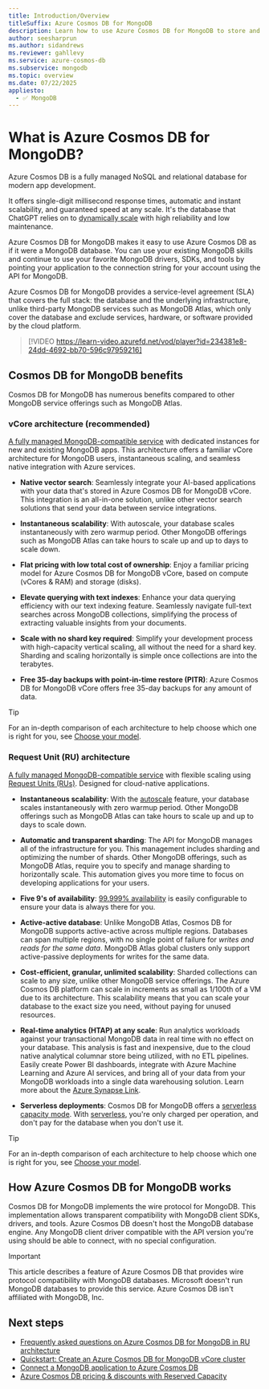 ```yaml
---
title: Introduction/Overview
titleSuffix: Azure Cosmos DB for MongoDB
description: Learn how to use Azure Cosmos DB for MongoDB to store and query massive amounts of data using popular open-source drivers.
author: seesharprun
ms.author: sidandrews
ms.reviewer: gahllevy
ms.service: azure-cosmos-db
ms.subservice: mongodb
ms.topic: overview
ms.date: 07/22/2025
appliesto:
  - ✅ MongoDB
---
```


# What is Azure Cosmos DB for MongoDB?

Azure Cosmos DB is a fully managed NoSQL and relational database for modern app development.

It offers single-digit millisecond response times, automatic and instant scalability, and guaranteed speed at any scale. It's the database that ChatGPT relies on to [dynamically scale](../introduction.md) with high reliability and low maintenance.

Azure Cosmos DB for MongoDB makes it easy to use Azure Cosmos DB as if it were a MongoDB database. You can use your existing MongoDB skills and continue to use your favorite MongoDB drivers, SDKs, and tools by pointing your application to the connection string for your account using the API for MongoDB. 

Azure Cosmos DB for MongoDB provides a service-level agreement (SLA) that covers the full stack: the database and the underlying infrastructure, unlike third-party MongoDB services such as MongoDB Atlas, which only cover the database and exclude services, hardware, or software provided by the cloud platform.

> [!VIDEO https://learn-video.azurefd.net/vod/player?id=234381e8-24dd-4692-bb70-596c97959216]

## Cosmos DB for MongoDB benefits

Cosmos DB for MongoDB has numerous benefits compared to other MongoDB service offerings such as MongoDB Atlas. 

### vCore architecture (recommended)

[A fully managed MongoDB-compatible service](./vcore/introduction.md) with dedicated instances for new and existing MongoDB apps. This architecture offers a familiar vCore architecture for MongoDB users, instantaneous scaling, and seamless native integration with Azure services.

- **Native vector search**: Seamlessly integrate your AI-based applications with your data that's stored in Azure Cosmos DB for MongoDB vCore. This integration is an all-in-one solution, unlike other vector search solutions that send your data between service integrations.  

- **Instantaneous scalability**: With autoscale, your database scales instantaneously with zero warmup period. Other MongoDB offerings such as MongoDB Atlas can take hours to scale up and up to days to scale down.

- **Flat pricing with low total cost of ownership**: Enjoy a familiar pricing model for Azure Cosmos DB for MongoDB vCore, based on compute (vCores & RAM) and storage (disks).

- **Elevate querying with text indexes**: Enhance your data querying efficiency with our text indexing feature. Seamlessly navigate full-text searches across MongoDB collections, simplifying the process of extracting valuable insights from your documents.

- **Scale with no shard key required**: Simplify your development process with high-capacity vertical scaling, all without the need for a shard key. Sharding and scaling horizontally is simple once collections are into the terabytes.

- **Free 35-day backups with point-in-time restore (PITR)**: Azure Cosmos DB for MongoDB vCore offers free 35-day backups for any amount of data.

> [!TIP]
> For an in-depth comparison of each architecture to help choose which one is right for you, see [Choose your model](./choose-model.md).

### Request Unit (RU) architecture

[A fully managed MongoDB-compatible service](./ru/introduction.md) with flexible scaling using [Request Units (RUs)](../request-units.md). Designed for cloud-native applications.

- **Instantaneous scalability**: With the [autoscale](../provision-throughput-autoscale.md) feature, your database scales instantaneously with zero warmup period. Other MongoDB offerings such as MongoDB Atlas can take hours to scale up and up to days to scale down.

- **Automatic and transparent sharding**: The API for MongoDB manages all of the infrastructure for you. This management includes sharding and optimizing the number of shards. Other MongoDB offerings, such as MongoDB Atlas, require you to specify and manage sharding to horizontally scale. This automation gives you more time to focus on developing applications for your users.

- **Five 9's of availability**: [99.999% availability](../high-availability.md) is easily configurable to ensure your data is always there for you.

- **Active-active database**: Unlike MongoDB Atlas, Cosmos DB for MongoDB supports active-active across multiple regions. Databases can span multiple regions, with no single point of failure for *writes and reads for the same data*. MongoDB Atlas global clusters only support active-passive deployments for writes for the same data.  

- **Cost-efficient, granular, unlimited scalability**: Sharded collections can scale to any size, unlike other MongoDB service offerings. The Azure Cosmos DB platform can scale in increments as small as 1/100th of a VM due to its architecture. This scalability means that you can scale your database to the exact size you need, without paying for unused resources.

- **Real-time analytics (HTAP) at any scale**: Run analytics workloads against your transactional MongoDB data in real time with no effect on your database. This analysis is fast and inexpensive, due to the cloud native analytical columnar store being utilized, with no ETL pipelines. Easily create Power BI dashboards, integrate with Azure Machine Learning and Azure AI services, and bring all of your data from your MongoDB workloads into a single data warehousing solution. Learn more about the [Azure Synapse Link](../synapse-link.md).

- **Serverless deployments**: Cosmos DB for MongoDB offers a [serverless capacity mode](../serverless.md). With [serverless](../serverless.md), you're only charged per operation, and don't pay for the database when you don't use it.

> [!TIP]
> For an in-depth comparison of each architecture to help choose which one is right for you, see [Choose your model](./choose-model.md).

## How Azure Cosmos DB for MongoDB works

Cosmos DB for MongoDB implements the wire protocol for MongoDB. This implementation allows transparent compatibility with MongoDB client SDKs, drivers, and tools. Azure Cosmos DB doesn't host the MongoDB database engine. Any MongoDB client driver compatible with the API version you're using should be able to connect, with no special configuration.

> [!IMPORTANT]
> This article describes a feature of Azure Cosmos DB that provides wire protocol compatibility with MongoDB databases. Microsoft doesn't run MongoDB databases to provide this service. Azure Cosmos DB isn't affiliated with MongoDB, Inc.

## Next steps

- [Frequently asked questions on Azure Cosmos DB for MongoDB in RU architecture](faq.yml)
- [Quickstart: Create an Azure Cosmos DB for MongoDB vCore cluster](./vcore/quickstart-portal.md)
- [Connect a MongoDB application to Azure Cosmos DB](connect-account.yml)
- [Azure Cosmos DB pricing & discounts with Reserved Capacity](../reserved-capacity.md)
